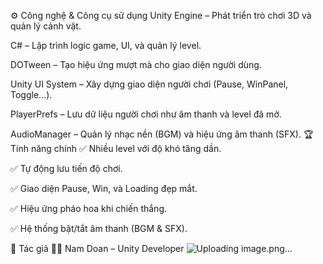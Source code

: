 ⚙️ Công nghệ & Công cụ sử dụng
Unity Engine – Phát triển trò chơi 3D và quản lý cảnh vật.

C# – Lập trình logic game, UI, và quản lý level.

DOTween – Tạo hiệu ứng mượt mà cho giao diện người dùng.

Unity UI System – Xây dựng giao diện người chơi (Pause, WinPanel, Toggle...).

PlayerPrefs – Lưu dữ liệu người chơi như âm thanh và level đã mở.

AudioManager – Quản lý nhạc nền (BGM) và hiệu ứng âm thanh (SFX).
🏆 Tính năng chính
✅ Nhiều level với độ khó tăng dần.


✅ Tự động lưu tiến độ chơi.

✅ Giao diện Pause, Win, và Loading đẹp mắt.

✅ Hiệu ứng pháo hoa khi chiến thắng.

✅ Hệ thống bật/tắt âm thanh (BGM & SFX).

👤 Tác giả
🧑‍💻 Nam Doan – Unity Developer
![Uploading image.png…]()
